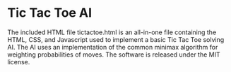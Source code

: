 Tic Tac Toe AI
===
The included HTML file tictactoe.html is an all-in-one file containing the HTML, CSS, and Javascript used to implement a basic Tic Tac Toe solving AI.  The AI uses an implementation of the common minimax algorithm for weighting probabilities of moves.  The software is released under the MIT license.
